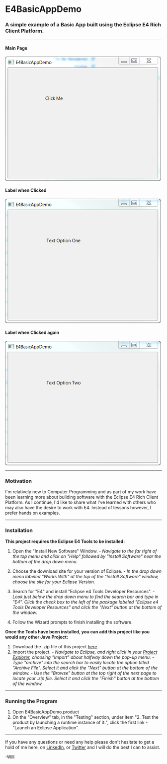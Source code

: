 # E4BasicAppDemo 
### A simple example of a Basic App built using the Eclipse E4 Rich Client Platform.

----------
#### Main Page
![Main Page](/SamplePhotos/MainPage.PNG)

#### Label when Clicked
![Wizard Page 1](/SamplePhotos/TextOptionOne.PNG)

#### Label when Clicked again
![Wizard Page 2A](/SamplePhotos/TextOptionTwo.PNG)


----------
### Motivation
I'm relatively new to Computer Programming and as part of my work have been learning more about building software with the Eclipse E4 Rich Client Platform. As I continue, I'd like to share what I've learned with others who may also have the desire to work with E4. Instead of lessons however, I prefer hands on examples.


----------
### Installation
**This project requires the Eclipse E4 Tools to be installed:**

 1. Open the "Install New Software" Window.
	 *- Navigate to the far right of the top menu and click on "Help" followed by "Install Software" near the bottom of the drop down menu.*
	 
 2. Choose the download site for your version of Eclipse.
	 *- In the drop down menu labeled "Works With" at the top of the "Install Software" window, choose the site for your Eclipse Version.*
	 
 3. Search for "E4" and install "Eclipse e4 Tools Developer Resources".
	 *- Look just below the drop down menu to find the search bar and type in "E4". Click the check box to the left of the package labeled "Eclipse e4 Tools Developer Resources" and click the "Next" button at the bottom of the window.*
	 
 4. Follow the Wizard prompts to finish installing the software.


**Once the Tools have been installed, you can add this project like you would any other Java Project:**

 1. Download the .zip file of this project [here](https://github.com/William-Lake/E4WizardDemo/archive/master.zip).
 2. Import the project.
	 *- Navigate to Eclipse, and right click in your [Project Explorer](http://help.eclipse.org/luna/topic/org.eclipse.platform.doc.user/images/Image275_project_explorer.png), choosing "Import" about halfway down the pop-up menu.* 
	 *- Type "archive" into the search bar to easily locate the option titled "Archive File". Select it and click the "Next" button at the bottom of the window.*
	 *- Use the "Browse" button at the top right of the next page to locate your .zip file. Select it and click the "Finish" button at the bottom of the window.*


----------

### Running the Program

 1. Open E4BasicAppDemo.product
 2. On the "Overview" tab, in the "Testing" section, under item "2. Test the product by launching a runtime instance of it:", click the first link - "Launch an Eclipse Application".

----------

If you have any questions or need any help please don't hesitate to get a hold of me here, on [LinkedIn](www.linkedin.com/in/william-lake-543535a5), or [Twitter](https://twitter.com/SynapseDynamo) and I will do the best I can to assist.

-Will
